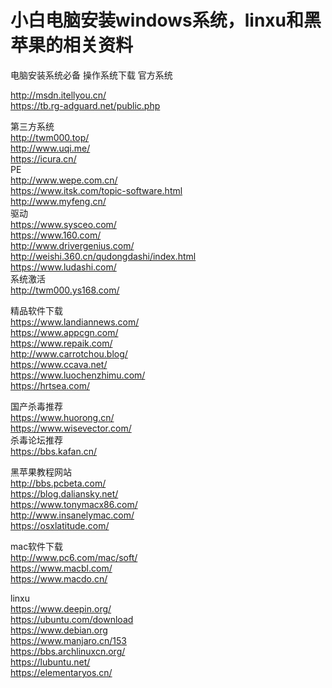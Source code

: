 # 小白电脑安装windows系统，linxu和黑苹果的相关资料

电脑安装系统必备
操作系统下载
官方系统

<!-- more -->

http://msdn.itellyou.cn/  
https://tb.rg-adguard.net/public.php  

第三方系统  
http://twm000.top/  
http://www.uqi.me/  
https://icura.cn/  
PE  
http://www.wepe.com.cn/  
https://www.itsk.com/topic-software.html  
http://www.myfeng.cn/  
驱动  
https://www.sysceo.com/  
https://www.160.com/  
http://www.drivergenius.com/  
http://weishi.360.cn/qudongdashi/index.html  
https://www.ludashi.com/  
系统激活  
http://twm000.ys168.com/  

精品软件下载  
https://www.landiannews.com/  
https://www.appcgn.com/  
https://www.repaik.com/  
http://www.carrotchou.blog/  
https://www.ccava.net/  
https://www.luochenzhimu.com/  
https://hrtsea.com/

国产杀毒推荐  
https://www.huorong.cn/  
https://www.wisevector.com/  
杀毒论坛推荐  
https://bbs.kafan.cn/

黑苹果教程网站  
http://bbs.pcbeta.com/  
https://blog.daliansky.net/  
https://www.tonymacx86.com/  
http://www.insanelymac.com/  
https://osxlatitude.com/  

mac软件下载  
 http://www.pc6.com/mac/soft/    
 https://www.macbl.com/  
 https://www.macdo.cn/

linxu  
https://www.deepin.org/  
https://ubuntu.com/download  
https://www.debian.org  
https://www.manjaro.cn/153  
https://bbs.archlinuxcn.org/  
https://lubuntu.net/  
https://elementaryos.cn/  


